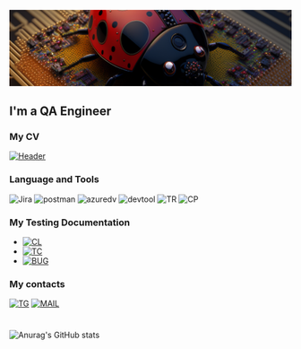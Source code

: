 ![Header](https://github.com/Amsterance/Amsterance/blob/main/assets/pic818.png)
## I'm a QA Engineer
### My CV

[![Header](https://img.shields.io/badge/Link%20To%20My%20CV-909090?style=plastic)](https://)


### Language and Tools
![Jira](https://img.shields.io/badge/Jira-000030?style=for-the-badge&logo=jira&logoColor=136be1)
![postman](https://img.shields.io/badge/Postman-000030?style=for-the-badge&logo=postman&logoColor=f76935)
![azuredv](https://img.shields.io/badge/AzureDevops-000030?style=for-the-badge&logo=azuredevops&logoColor=0074d0)
![devtool](https://img.shields.io/badge/DevTools-000030?style=for-the-badge&logo=googlechrome&logoColor=ffffff)
![TR](https://img.shields.io/badge/TestRail-000030?style=for-the-badge&logo=&logoColor=71b556&logoWidth=70)
![CP](https://img.shields.io/badge/CharlesProxy-000030?style=for-the-badge&logo=&logoColor=3FE669&logoWidth=70)

### My Testing Documentation

- [![CL](https://img.shields.io/badge/My%20CheckLists-090909?style=plastic)](https://github.com/amsterance/checklist)
- [![TC](https://img.shields.io/badge/My%20Test%20Cases-090909?style=plastic)](https://github.com/amsterance/test-cases)
- [![BUG](https://img.shields.io/badge/My%20Bug%20Reports-090909?style=plastic)](https://github.com/amsterance/bug-reports)

### My contacts
[![TG](https://img.shields.io/badge/Telegram-000030?style=for-the-badge&logo=telegram&logoColor=31a5db)](https://t.me/amsterance)
[![MAIL](https://img.shields.io/badge/E%E2%80%93mail-000030?style=for-the-badge&logo=gmail&logoColor=#EA4335)](mailto:amsterance@gmail.com)
#


![Anurag's GitHub stats](https://github-readme-stats.vercel.app/api?username=amsterance&show_icons=true&theme=dark&hide=issues,contribs)

